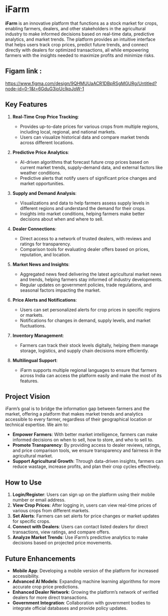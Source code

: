 

# iFarm

**iFarm** is an innovative platform that functions as a stock market for crops, enabling farmers, dealers, and other stakeholders in the agricultural industry to make informed decisions based on real-time data, predictive analytics, and market trends. The platform provides an intuitive interface that helps users track crop prices, predict future trends, and connect directly with dealers for optimized transactions, all while empowering farmers with the insights needed to maximize profits and minimize risks.


## Figam link : 
  https://www.figma.com/design/9QHMUUaACR1DBpRSgMGURg/Untitled?node-id=0-1&t=6GduG3ioUcIkpJoW-1
## Key Features

1. **Real-Time Crop Price Tracking**:  
   - Provides up-to-date prices for various crops from multiple regions, including local, regional, and national markets.  
   - Users can visualize historical data and compare market trends across different locations.  
   
2. **Predictive Price Analytics**:  
   - AI-driven algorithms that forecast future crop prices based on current market trends, supply-demand data, and external factors like weather conditions.  
   - Predictive alerts that notify users of significant price changes and market opportunities.  
   
3. **Supply and Demand Analysis**:  
   - Visualizations and data to help farmers assess supply levels in different regions and understand the demand for their crops.  
   - Insights into market conditions, helping farmers make better decisions about when and where to sell.  
   
4. **Dealer Connections**:  
   - Direct access to a network of trusted dealers, with reviews and ratings for transparency.  
   - Comparison tools for evaluating dealer offers based on prices, reputation, and location.  
   
5. **Market News and Insights**:  
   - Aggregated news feed delivering the latest agricultural market news and trends, helping farmers stay informed of industry developments.  
   - Regular updates on government policies, trade regulations, and seasonal factors impacting the market.  
   
6. **Price Alerts and Notifications**:  
   - Users can set personalized alerts for crop prices in specific regions or markets.  
   - Notifications for changes in demand, supply levels, and market fluctuations.  
   
7. **Inventory Management**:  
   - Farmers can track their stock levels digitally, helping them manage storage, logistics, and supply chain decisions more efficiently.  
   
8. **Multilingual Support**:  
   - iFarm supports multiple regional languages to ensure that farmers across India can access the platform easily and make the most of its features.  


## Project Vision

iFarm’s goal is to bridge the information gap between farmers and the market, offering a platform that makes market trends and analytics accessible to every farmer, regardless of their geographical location or technical expertise. We aim to:

- **Empower Farmers**: With better market intelligence, farmers can make informed decisions on when to sell, how to store, and who to sell to.  
- **Promote Transparency**: By providing access to dealer reviews, ratings, and price comparison tools, we ensure transparency and fairness in the agricultural market.  
- **Support Agricultural Growth**: Through data-driven insights, farmers can reduce wastage, increase profits, and plan their crop cycles effectively.  

## How to Use

1. **Login/Register**: Users can sign up on the platform using their mobile number or email address.  
2. **View Crop Prices**: After logging in, users can view real-time prices of various crops from different markets.  
3. **Set Alerts**: Farmers can set alerts for price changes or market updates for specific crops.  
4. **Connect with Dealers**: Users can contact listed dealers for direct transactions, view ratings, and compare offers.  
5. **Analyze Market Trends**: Use iFarm’s predictive analytics to make decisions based on projected price movements.  

## Future Enhancements

- **Mobile App**: Developing a mobile version of the platform for increased accessibility.  
- **Advanced AI Models**: Expanding machine learning algorithms for more accurate crop price predictions.  
- **Enhanced Dealer Network**: Growing the platform’s network of verified dealers for more direct transactions.  
- **Government Integration**: Collaboration with government bodies to integrate official databases and provide policy updates.  

